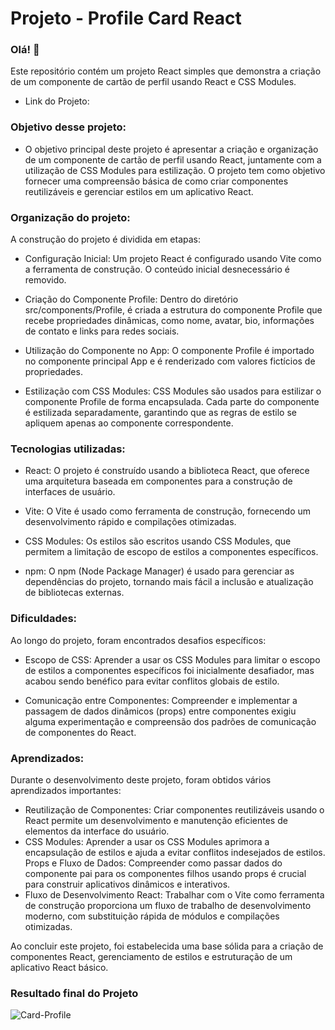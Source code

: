 # Projeto - Profile Card React
### Olá! 👋
Este repositório contém um projeto React simples que demonstra a criação de um componente de cartão de perfil usando React e CSS Modules.

- Link do Projeto: 
  
### Objetivo desse projeto:
* O objetivo principal deste projeto é apresentar a criação e organização de um componente de cartão de perfil usando React, juntamente com a utilização de CSS Modules para estilização. O projeto tem como objetivo fornecer uma compreensão básica de como criar componentes reutilizáveis e gerenciar estilos em um aplicativo React.

### Organização do projeto:

A construção do projeto é dividida em etapas:

* Configuração Inicial: Um projeto React é configurado usando Vite como a ferramenta de construção. O conteúdo inicial desnecessário é removido.

* Criação do Componente Profile: Dentro do diretório src/components/Profile, é criada a estrutura do componente Profile que recebe propriedades dinâmicas, como nome, avatar, bio, informações de contato e links para redes sociais.

* Utilização do Componente no App: O componente Profile é importado no componente principal App e é renderizado com valores fictícios de propriedades.

* Estilização com CSS Modules: CSS Modules são usados para estilizar o componente Profile de forma encapsulada. Cada parte do componente é estilizada separadamente, garantindo que as regras de estilo se apliquem apenas ao componente correspondente.
  
### Tecnologias utilizadas:

* React: O projeto é construído usando a biblioteca React, que oferece uma arquitetura baseada em componentes para a construção de interfaces de usuário.

* Vite: O Vite é usado como ferramenta de construção, fornecendo um desenvolvimento rápido e compilações otimizadas.

* CSS Modules: Os estilos são escritos usando CSS Modules, que permitem a limitação de escopo de estilos a componentes específicos.

* npm: O npm (Node Package Manager) é usado para gerenciar as dependências do projeto, tornando mais fácil a inclusão e atualização de bibliotecas externas.

### Dificuldades:

Ao longo do projeto, foram encontrados desafios específicos:

* Escopo de CSS: Aprender a usar os CSS Modules para limitar o escopo de estilos a componentes específicos foi inicialmente desafiador, mas acabou sendo benéfico para evitar conflitos globais de estilo.

* Comunicação entre Componentes: Compreender e implementar a passagem de dados dinâmicos (props) entre componentes exigiu alguma experimentação e compreensão dos padrões de comunicação de componentes do React.

### Aprendizados: 
Durante o desenvolvimento deste projeto, foram obtidos vários aprendizados importantes:

* Reutilização de Componentes: Criar componentes reutilizáveis usando o React permite um desenvolvimento e manutenção eficientes de elementos da interface do usuário.
* CSS Modules: Aprender a usar os CSS Modules aprimora a encapsulação de estilos e ajuda a evitar conflitos indesejados de estilos.
Props e Fluxo de Dados: Compreender como passar dados do componente pai para os componentes filhos usando props é crucial para construir aplicativos dinâmicos e interativos.
* Fluxo de Desenvolvimento React: Trabalhar com o Vite como ferramenta de construção proporciona um fluxo de trabalho de desenvolvimento moderno, com substituição rápida de módulos e compilações otimizadas.

Ao concluir este projeto, foi estabelecida uma base sólida para a criação de componentes React, gerenciamento de estilos e estruturação de um aplicativo React básico.

### Resultado final do Projeto

![Card-Profile](https://github.com/TiagoHenrique10/Projeto-Profile-Card-React/assets/96561261/a86278ae-2bd9-4f60-9707-76edc21dae75)


